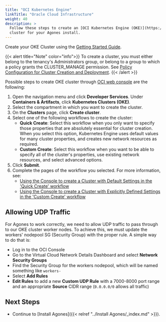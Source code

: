 ```yaml
---
title: "OCI Kubernetes Engine"
linkTitle: "Oracle Cloud Infrastructure"
weight: 40
description: >
  Follow these steps to create an [OCI Kubernetes Engine (OKE)](https://www.oracle.com/cloud/cloud-native/kubernetes-engine/)
  cluster for your Agones install.
---
```


Create your OKE Cluster using the [Getting Started Guide](https://docs.oracle.com/en-us/iaas/Content/ContEng/home.htm).

{{< alert title="Note" color="info">}}
To create a cluster, you must either belong to the tenancy's Administrators group, or belong to a group to which a policy grants the CLUSTER_MANAGE permission. See <a href="https://docs.oracle.com/en-us/iaas/Content/ContEng/Concepts/contengpolicyconfig.htm#Policy_Configuration_for_Cluster_Creation_and_Deployment">Policy Configuration for Cluster Creation and Deployment</a>.
{{< /alert >}}

Possible steps to create OKE cluster through [OCI web console](https://cloud.oracle.com/) are the following:

1. Open the navigation menu and click **Developer Services**. Under **Containers & Artifacts**, click **Kubernetes Clusters (OKE)**.
2. Select the compartment in which you want to create the cluster.
3. On the **Clusters** page, click **Create cluster**.
4. Select one of the following workflows to create the cluster:
   - **Quick Create**: Select this workflow when you only want to specify those properties that are absolutely essential for cluster creation. When you select this option, Kubernetes Engine uses default values for many cluster properties, and creates new network resources as required.
   - **Custom Create**: Select this workflow when you want to be able to specify all of the cluster's properties, use existing network resources, and select advanced options.
5. Click **Submit**.
6. Complete the pages of the workflow you selected. For more information, see:
   - [Using the Console to create a Cluster with Default Settings in the 'Quick Create' workflow](https://docs.oracle.com/en-us/iaas/Content/ContEng/Tasks/contengcreatingclusterusingoke_topic-Using_the_Console_to_create_a_Quick_Cluster_with_Default_Settings.htm#create-quick-cluster)
   - [Using the Console to create a Cluster with Explicitly Defined Settings in the 'Custom Create' workflow](https://docs.oracle.com/en-us/iaas/Content/ContEng/Tasks/contengcreatingclusterusingoke_topic-Using_the_Console_to_create_a_Custom_Cluster_with_Explicitly_Defined_Settings.htm#create-custom-cluster)

## Allowing UDP Traffic

For Agones to work correctly, we need to allow UDP traffic to pass through to our OKE cluster worker nodes. To achieve this, we must update the workers' nodepool SG (Security Group) with the proper rule. A simple way to do that is:

* Log in to the OCI Console
* Go to the Virtual Cloud Network Details Dashboard and select **Network Security Groups**
* Find the Security Group for the workers nodepool, which will be named something like `workers-`
* Select **Add Rules**
* **Edit Rules** to add a new **Custom UDP Rule** with a 7000-8000 port range and an appropriate **Source** CIDR range (`0.0.0.0/0` allows all traffic)

## Next Steps

* Continue to [Install Agones]({{< relref "../Install Agones/_index.md" >}}).
